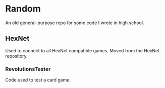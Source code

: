 # Random
An old general-purpose repo for some code I wrote in high school.
## HexNet
Used to connect to all HexNet compatible games. Moved from the HexNet repository.  
### RevolutionsTester
Code used to test a card game.
